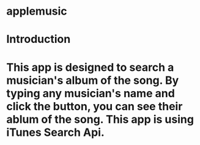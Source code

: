 # applemusic

# Introduction
# This app is designed to search a musician's album of the song. By typing any musician's name and click the button, you can see their ablum of the song. This app is using iTunes Search Api.
